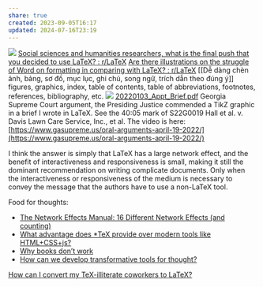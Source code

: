 ```yaml
---
share: true
created: 2023-09-05T16:17
updated: 2024-07-16T23:19
---
```

![](https://uploads-ssl.webflow.com/614e03b8b6446368c68222e3/6172eaa3c7df09246db4efa5_latex_effort_complexity.jpg) 
[Social sciences and humanities researchers, what is the final push that you decided to use LaTeX? : r/LaTeX](https://www.reddit.com/r/LaTeX/comments/1b14zgm/social_sciences_and_humanities_researchers_what/)
[Are there illustrations on the struggle of Word on formatting in comparing with LaTeX? : r/LaTeX](https://www.reddit.com/r/LaTeX/comments/1b2t1sw/are_there_illustrations_on_the_struggle_of_word/?utm_source=embedv2&utm_medium=post_embed&utm_content=post_title&embed_host_url=https://publish.reddit.com/embed "Are there illustrations on the struggle of Word on formatting in comparing with LaTeX? : r/LaTeX")
[[Dễ dàng chèn ảnh, bảng, sơ đồ, mục lục, ghi chú, song ngữ, trích dẫn theo đúng ý]]
figures, graphics, index, table of contents, table of abbreviations, footnotes, references, bibliography, etc.
![](https://i.imgur.com/0ApXpPU.png)
[20220103\_Appt\_Brief.pdf](https://www.dropbox.com/scl/fi/f86hos68v828p020pzswp/20220103_Appt_Brief.pdf?rlkey=pvmu54w64yxsukp54ewd0pftj&e=1&dl=0)
Georgia Supreme Court argument, the Presiding Justice commended a TikZ graphic in a brief I wrote in LaTeX. See the 40:05 mark of S22G0019 Hall et al. v. Davis Lawn Care Service, Inc., et al. The video is here: [https://www.gasupreme.us/oral-arguments-april-19-2022/](https://www.gasupreme.us/oral-arguments-april-19-2022/)



I think the answer is simply that LaTeX has a large network effect, and the benefit of interactiveness and responsiveness is small, making it still the dominant recommendation on writing complicate documents. Only when the interactiveness or responsiveness of the medium is necessary to convey the message that the authors have to use a non-LaTeX tool.

Food for thoughts:

- [The Network Effects Manual: 16 Different Network Effects (and counting)](https://www.nfx.com/post/network-effects-manual "The Network Effects Manual: 16 Different Network Effects (and counting)")
- [What advantage does *TeX provide over modern tools like HTML+CSS+js?](https://tex.stackexchange.com/q/448032/50146)
- [Why books donʼt work](https://andymatuschak.org/books/ "Why books donʼt work | Andy Matuschak")
- [How can we develop transformative tools for thought?](https://numinous.productions/ttft/ "How can we develop transformative tools for thought?")

[How can I convert my TeX-illiterate coworkers to LaTeX?](https://tex.stackexchange.com/q/102878/50146)